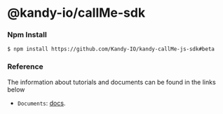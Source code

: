 @kandy-io/callMe-sdk
========

### Npm Install

`$ npm install https://github.com/Kandy-IO/kandy-callMe-js-sdk#beta`

### Reference

The information about tutorials and documents can be found in the links below

* `Documents`: [docs](https://Kandy-IO.github.io/kandy-callMe-js-sdk/docs).




